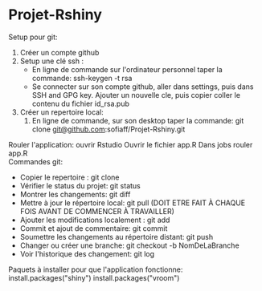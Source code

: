 # Projet-Rshiny

Setup pour git:
1) Créer un compte github
2) Setup une clé ssh :
	- En ligne de commande sur l'ordinateur personnel taper la commande: ssh-keygen -t rsa
	- Se connecter sur son compte github, aller dans settings, puis dans SSH and GPG key. 
	  Ajouter un nouvelle cle, puis copier coller le contenu du fichier id_rsa.pub
3) Créer un repertoire local:
	1) En ligne de commande, sur son desktop taper la commande: git clone git@github.com:sofiaff/Projet-Rshiny.git


Rouler l'application:
	ouvrir Rstudio
	Ouvrir le fichier app.R
	Dans jobs rouler app.R
<br/>
Commandes git: <br/>
*	Copier le repertoire : git clone <br/>
*	Vérifier le status du projet: git status <br/>
*	Montrer les changements: git diff <br/>
*	Mettre à jour le répertoire local: git pull  (DOIT ETRE FAIT À CHAQUE FOIS AVANT DE COMMENCER À TRAVAILLER)<br/>
*	Ajouter les modifications localement : git add <fichiers> <br/>
*	Commit et ajout de commentaire: git commit <br/>
*	Soumettre les changements au répertoire distant: git push <br/>
*	Changer ou créer une branche: git checkout -b NomDeLaBranche <br/>
*	Voir l'historique des changement: git log <br/>
	
Paquets à installer pour que l'application fonctionne:
	install.packages("shiny")
	install.packages("vroom")
